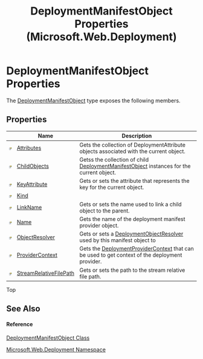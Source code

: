 ﻿---
title: DeploymentManifestObject Properties (Microsoft.Web.Deployment)
TOCTitle: DeploymentManifestObject Properties
ms:assetid: Properties.T:Microsoft.Web.Deployment.DeploymentManifestObject
ms:mtpsurl: https://msdn.microsoft.com/en-us/library/microsoft.web.deployment.deploymentmanifestobject_properties(v=VS.90)
ms:contentKeyID: 20208653
ms.date: 05/02/2012
mtps_version: v=VS.90
---

# DeploymentManifestObject Properties

The [DeploymentManifestObject](deploymentmanifestobject-class-microsoft-web-deployment.md) type exposes the following members.

## Properties

<table>
<thead>
<tr class="header">
<th> </th>
<th>Name</th>
<th>Description</th>
</tr>
</thead>
<tbody>
<tr class="odd">
<td><img src="images/Dd565996.pubproperty(en-us,VS.90).gif" title="Public property" alt="Public property" /></td>
<td><a href="deploymentmanifestobject-attributes-property-microsoft-web-deployment.md">Attributes</a></td>
<td>Gets the collection of DeploymentAttribute objects associated with the current object.</td>
</tr>
<tr class="even">
<td><img src="images/Dd565996.pubproperty(en-us,VS.90).gif" title="Public property" alt="Public property" /></td>
<td><a href="deploymentmanifestobject-childobjects-property-microsoft-web-deployment.md">ChildObjects</a></td>
<td>Getss the collection of child <a href="deploymentmanifestobject-class-microsoft-web-deployment.md">DeploymentManifestObject</a> instances for the current object.</td>
</tr>
<tr class="odd">
<td><img src="images/Dd565996.pubproperty(en-us,VS.90).gif" title="Public property" alt="Public property" /></td>
<td><a href="deploymentmanifestobject-keyattribute-property-microsoft-web-deployment.md">KeyAttribute</a></td>
<td>Gets or sets the attribute that represents the key for the current object.</td>
</tr>
<tr class="even">
<td><img src="images/Dd565996.pubproperty(en-us,VS.90).gif" title="Public property" alt="Public property" /></td>
<td><a href="deploymentmanifestobject-kind-property-microsoft-web-deployment.md">Kind</a></td>
<td></td>
</tr>
<tr class="odd">
<td><img src="images/Dd565996.pubproperty(en-us,VS.90).gif" title="Public property" alt="Public property" /></td>
<td><a href="deploymentmanifestobject-linkname-property-microsoft-web-deployment.md">LinkName</a></td>
<td>Gets or sets the name used to link a child object to the parent.</td>
</tr>
<tr class="even">
<td><img src="images/Dd565996.pubproperty(en-us,VS.90).gif" title="Public property" alt="Public property" /></td>
<td><a href="deploymentmanifestobject-name-property-microsoft-web-deployment.md">Name</a></td>
<td>Gets the name of the deployment manifest provider object.</td>
</tr>
<tr class="odd">
<td><img src="images/Dd565996.pubproperty(en-us,VS.90).gif" title="Public property" alt="Public property" /></td>
<td><a href="deploymentmanifestobject-objectresolver-property-microsoft-web-deployment.md">ObjectResolver</a></td>
<td>Gets or sets a <a href="deploymentobjectresolver-class-microsoft-web-deployment.md">DeploymentObjectResolver</a> used by this manifest object to</td>
</tr>
<tr class="even">
<td><img src="images/Dd565996.pubproperty(en-us,VS.90).gif" title="Public property" alt="Public property" /></td>
<td><a href="deploymentmanifestobject-providercontext-property-microsoft-web-deployment.md">ProviderContext</a></td>
<td>Gets the <a href="deploymentprovidercontext-class-microsoft-web-deployment.md">DeploymentProviderContext</a> that can be used to get context of the deployment provider.</td>
</tr>
<tr class="odd">
<td><img src="images/Dd565996.pubproperty(en-us,VS.90).gif" title="Public property" alt="Public property" /></td>
<td><a href="deploymentmanifestobject-streamrelativefilepath-property-microsoft-web-deployment.md">StreamRelativeFilePath</a></td>
<td>Gets or sets the path to the stream relative file path.</td>
</tr>
</tbody>
</table>


Top

## See Also

#### Reference

[DeploymentManifestObject Class](deploymentmanifestobject-class-microsoft-web-deployment.md)

[Microsoft.Web.Deployment Namespace](microsoft-web-deployment-namespace.md)

